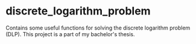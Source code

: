 # discrete_logarithm_problem

Contains some useful functions for solving the discrete logarithm problem (DLP).
This project is a part of my bachelor's thesis.
